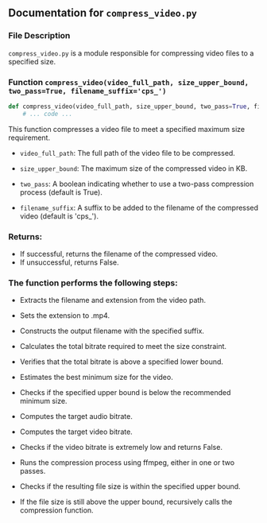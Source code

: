 ## Documentation for `compress_video.py`

### File Description

`compress_video.py` is a module responsible for compressing video files to a specified size.

### Function `compress_video(video_full_path, size_upper_bound, two_pass=True, filename_suffix='cps_')`

```python
def compress_video(video_full_path, size_upper_bound, two_pass=True, filename_suffix='cps_'):
    # ... code ...
```
This function compresses a video file to meet a specified maximum size requirement.

- `video_full_path`: The full path of the video file to be compressed.

- `size_upper_bound`: The maximum size of the compressed video in KB.

- `two_pass`: A boolean indicating whether to use a two-pass compression process (default is True).

- `filename_suffix`: A suffix to be added to the filename of the compressed video (default is 'cps_').

### Returns:

- If successful, returns the filename of the compressed video.
- If unsuccessful, returns False.
### The function performs the following steps:

- Extracts the filename and extension from the video path.

- Sets the extension to .mp4.

- Constructs the output filename with the specified suffix.

- Calculates the total bitrate required to meet the size constraint.

- Verifies that the total bitrate is above a specified lower bound.

- Estimates the best minimum size for the video.

- Checks if the specified upper bound is below the recommended minimum size.

- Computes the target audio bitrate.

- Computes the target video bitrate.

- Checks if the video bitrate is extremely low and returns False.

- Runs the compression process using ffmpeg, either in one or two passes.

- Checks if the resulting file size is within the specified upper bound.

- If the file size is still above the upper bound, recursively calls the compression function.